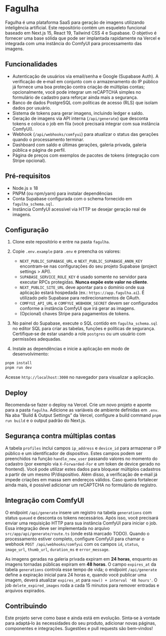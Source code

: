 # Fagulha

Fagulha é uma plataforma SaaS para geração de imagens utilizando inteligência artificial.  Este repositório contém um esqueleto funcional baseado em Next.js 15, React 19, Tailwind CSS 4 e Supabase.  O objetivo é fornecer uma base sólida que pode ser implantada rapidamente na Vercel e integrada com uma instância do ComfyUI para processamento das imagens.

## Funcionalidades

* Autenticação de usuários via email/senha e Google (Supabase Auth).  A verificação de e‑mail em conjunto com o armazenamento do IP público já fornece uma boa proteção contra criação de múltiplas contas; opcionalmente, você pode integrar um reCAPTCHA simples no formulário de cadastro para reforçar ainda mais a segurança.
* Banco de dados PostgreSQL com políticas de acesso (RLS) que isolam dados por usuário.
* Sistema de tokens para gerar imagens, incluindo ledger e saldo.
* Geração de imagens via API interna (`/api/generate`) que desconta tokens e coloca o job em fila (você precisará integrar com sua instância ComfyUI).
* Webhook (`/api/webhooks/comfyui`) para atualizar o status das gerações quando o processamento terminar.
* Dashboard com saldo e últimas gerações, galeria privada, galeria pública e página de perfil.
* Página de preços com exemplos de pacotes de tokens (integração com Stripe opcional).

## Pré‑requisitos

* Node.js ≥ 18
* PNPM (ou npm/yarn) para instalar dependências
* Conta Supabase configurada com o schema fornecido em `fagulha_schema.sql`.
* Instância ComfyUI acessível via HTTP se desejar geração real de imagens.

## Configuração

1. Clone este repositório e entre na pasta `fagulha`.
2. Copie `.env.example` para `.env` e preencha os valores:

   * `NEXT_PUBLIC_SUPABASE_URL` e `NEXT_PUBLIC_SUPABASE_ANON_KEY` encontram‑se nas configurações do seu projeto Supabase (project settings > API).
   * `SUPABASE_SERVICE_ROLE_KEY` é usado somente no servidor para executar RPCs protegidas.  **Nunca expõe este valor no cliente**.
   * `NEXT_PUBLIC_SITE_URL` deve apontar para o domínio onde sua aplicação estará hospedada (ex.: `https://app.fagulha.ai`).  É utilizado pelo Supabase para redirecionamentos de OAuth.
   * `COMFYUI_API_URL` e `COMFYUI_WEBHOOK_SECRET` devem ser configurados conforme a instância ComfyUI que irá gerar as imagens.
   * (Opcional) chaves Stripe para pagamentos de tokens.

3. No painel do Supabase, execute o SQL contido em `fagulha_schema.sql` no editor SQL para criar as tabelas, funções e políticas de segurança.  Certifique‑se de estar usando a role `postgres` ou um usuário com permissões adequadas.

4. Instale as dependências e inicie a aplicação em modo de desenvolvimento:

```bash
pnpm install
pnpm run dev
```

Acesse `http://localhost:3000` no navegador para visualizar a aplicação.

## Deploy

Recomenda‑se fazer o deploy na Vercel.  Crie um novo projeto e aponte para a pasta `fagulha`.  Adicione as variáveis de ambiente definidas em `.env`.  Na aba “Build & Output Settings” da Vercel, configure a build command `pnpm run build` e o output padrão do Next.js.

## Segurança contra múltiplas contas

A tabela `profiles` inclui campos `ip_address` e `device_id` para armazenar o IP público e um identificador de dispositivo.  Estes campos podem ser preenchidos na função `handle_new_user` passando valores no momento do cadastro (por exemplo via `X-Forwarded-For` e um token de device gerado no frontend).  Você pode utilizar estes dados para bloquear múltiplos cadastros a partir de um mesmo IP/dispositivo.  Além disso, a verificação de e‑mail já impede criações em massa sem endereços válidos.  Caso queira fortalecer ainda mais, é possível adicionar um reCAPTCHA no formulário de registro.

## Integração com ComfyUI

O endpoint `/api/generate` insere um registro na tabela `generations` com status `queued` e desconta os tokens necessários.  Após isso, você precisará enviar uma requisição HTTP para sua instância ComfyUI para iniciar o job.  Essa integração deve ser implementada no arquivo `src/app/api/generate/route.ts` (onde está marcado TODO).  Quando o processamento estiver completo, configure ComfyUI para chamar o webhook `POST /api/webhooks/comfyui` com os campos `id`, `status`, `image_url`, `thumb_url`, `duration_ms` e `error_message`.

As imagens geradas na galeria privada expiram em **24 horas**, enquanto as imagens tornadas públicas expiram em **48 horas**.  O campo `expires_at` da tabela `generations` controla esse tempo de vida; o endpoint `/api/generate` define a expiração inicial para 24 horas e, quando você publicar uma imagem, deverá atualizar `expires_at` para `now() + interval '48 hours'`.  O job `delete_expired_images` roda a cada 15 minutos para remover entradas e arquivos expirados.

## Contribuindo

Este projeto serve como base e ainda está em evolução.  Sinta‑se à vontade para adaptá‑lo às necessidades do seu produto, adicionar novas páginas, componentes e integrações.  Sugestões e pull requests são bem‑vindos!
